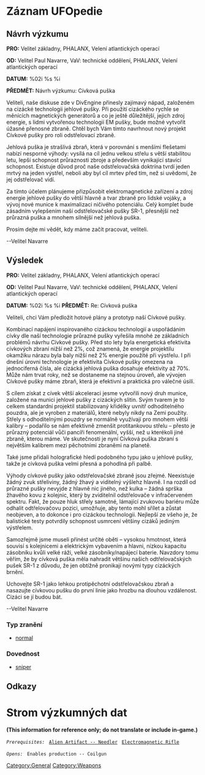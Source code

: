 # Záznam UFOpedie

## Návrh výzkumu

**PRO:** Velitel základny, PHALANX, Velení atlantických operací

**OD:** Velitel Paul Navarre, VaV: technické oddělení, PHALANX, Velení
atlantických operací

**DATUM:** %02i %s %i

**PŘEDMĚT:** Návrh výzkumu: Cívková puška

Veliteli, naše diskuse zde v DivEngine přinesly zajímavý nápad,
založeném na cizácké technologii jehlové pušky. Při použití cizáckého
rychle se měnících magnetických generátorů a co je ještě důležitější,
jejich zdroj energie, s lidmi vytvořenou technologií EM pušky, bude
možné vytvořit úžasné přenosné zbraně. Chtěl bych Vám tímto navrhnout
nový projekt Cívkové pušky pro roli odstřelovací zbraně.

Jehlová puška je strašlivá zbraň, která v porovnání s menšími flešetami
nabízí nesporné výhody: vysílá na cíl jednu velkou střelu s větší
stabilitou letu, lepší schopnost průraznosti zbroje a především
vynikající stavící schopnost. Existuje důvod proč naše odstřelovačská
doktrína tvrdí jeden mrtvý na jeden výstřel, neboli aby byl cíl mrtev
před tím, než si uvědomí, že jej odstřelovač vidí.

Za tímto účelem plánujeme přizpůsobit elektromagnetické zařízení a zdroj
energie jehlové pušky do větší hlavně a tvar zbraně pro lidské vojáky, a
vývoj nové munice k maximalizaci ničivého potenciálu. Celý komplet bude
zásadním vylepšením naší odstřelovačské pušky SR-1, přesnější než
průrazná puška a mnohem silnější než jehlová puška.

Prosím dejte mi vědět, kdy máme začít pracovat, veliteli.

--Velitel Navarre

## Výsledek

**PRO:** Velitel základny, PHALANX, Velení atlantických operací

**OD:** Velitel Paul Navarre, VaV: technické oddělení, PHALANX, Velení
atlantických operací

**DATUM:** %02i %s %i **PŘEDMĚT:** Re: Cívková puška

Veliteli, chci Vám předložit hotové plány a prototyp naší Cívkové pušky.

Kombinací napájení inspirovaného cizáckou technologií a uspořádáním
cívky dle naší technologie průrazné pušky vyřešila mnohé ze základních
problémů návrhu Cívkové pušky. Před sto lety byla energetická efektivita
cívkových zbraní nižší než 2%, což znamená, že energie projektilu
okamžiku nárazu byla baly nižší než 2% energie použité při výstřelu. I
při dnešní úrovni technologie je efektivita Cívkové pušky omezena na
jednociferná čísla, ale cizácká jehlová puška dosahuje efektivity až
70%. Může nám trvat roky, než se dostaneme na stejnou úroveň, ale
vývojen Cívkové pušky máme zbraň, která je efektivní a praktická pro
válečné úsilí.

S cílem získat z cívek větší akceleraci jesme vytvořili nový druh
munice, založené na munici jehlové pušky z cizáckých slitin. Svým tvarem
je to celkem standardní projektil stabilizovaný křidélky uvnitř
odhoditelného pouzdra, ale je vyroben z materiálů, které nebyly nikdy na
Zemi použity. Střely s odhoditelnými pouzdry se normálně využívají pro
mnohem větší kalibry – podařilo se nám efektivně zmenšit protitankovou
střelu – přesto je průrazný potenciál vůči pancíři fenomenální, vyšší,
než u kterékoli jiné zbraně, kterou máme. Ve skutečnosti je nyní Cívková
puška zbraní s největším kalibrem mezi pěchotními zbraněmi na planetě.

Také jsme přidali holografické hledí podobného typu jako u jehlové
pušky, takže je cívková puška velmi přesná a pohodlná při palbě.

Výhody cívkové pušky jako odstřelovačské zbraně jsou zřejmé. Neexistuje
žádný zvuk střeliviny, žádný žhavý a viditelný výšlehz hlavně. I na
rozdíl od průrazné pušky nevyjde z hlavně nic jiného, než kulka – žádná
sprška žhavého kovu z kolejnic, který by zviditelnil odstřelovače v
infračerveném spektru. Fakt, že pouze hluk střely samotné, lámající
zvukovou bariéru může odhalit odtřelovačovu pozici, umožňuje, aby tento
mohl sřílet a zůstat neobjeven, a to dokonce i pro cizáckou technologii.
Nejlepší ze všeho je, že balistické testy potvrdily schopnost usmrcení
většiny cizáků jediným výstřelem.

Samozřejmě jsme museli přinést určité oběti – vysokou hmotnost, která
souvisí s kolejnicemi a elektrickým vybavením a hlavni, nízkou kapacitu
zásobníku kvůli velké ráži, velké zásobníky/napájecí baterie. Navzdory
tomu věřím, že by cívková puška měla nahradit většinu našich
odtřelovačských pušek SR-1 z důvodu, že jen obtížně pronikají novými
typy cizáckých brnění.

Uchovejte SR-1 jako lehkou protipěchotní odstřelovačskou zbraň a
nasazujte cívkovou pušku do první linie jako hrozbu na dlouhou
vzdálenost. Cizáci se jí budou bát.

--Velitel Navarre

### Typ zranění

- [normal](Damage/normal "wikilink")

### Dovednost

- [sniper](Skills/sniper "wikilink")

## Odkazy

# Strom výzkumných dat

**(This information for reference only; do not translate or include
in-game.)**

*`Prerequisites:`*
` `[`Alien Artifact -- Needler`](Equipment/Primary_Weapons/Needler "wikilink")
` `[`Electromagnetic Rifle`](Equipment/Primary_Weapons/Bolter_Rifle "wikilink")

*`Opens:`*
` Enables production -- Coilgun`

[Category:General](Category:General "wikilink")
[Category:Weapons](Category:Weapons "wikilink")